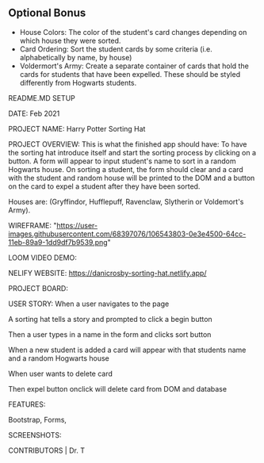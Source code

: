 ## Optional Bonus
- House Colors: The color of the student's card changes depending on which house they were sorted. 
- Card Ordering: Sort the student cards by some criteria (i.e. alphabetically by name, by house)
- Voldermort's Army: Create a separate container of cards that hold the cards for students that have been expelled. These should be styled differently from Hogwarts students.


README.MD SETUP

DATE: Feb 2021


PROJECT NAME: Harry Potter Sorting Hat


PROJECT OVERVIEW: 
This is what the finished app should have:
To have the sorting hat introduce itself and start the sorting process by clicking on a button. A form will appear to input student's name to sort in a random Hogwarts house. On sorting a student, the form should clear and a card with the student and random house will be printed to the DOM and a button on the card to expel a student after they have been sorted.

Houses are: (Gryffindor, Hufflepuff, Ravenclaw, Slytherin or Voldemort's Army). 


WIREFRAME: "https://user-images.githubusercontent.com/68397076/106543803-0e3e4500-64cc-11eb-89a9-1dd9df7b9539.png"


LOOM VIDEO DEMO:


NELIFY WEBSITE: https://danicrosby-sorting-hat.netlify.app/


PROJECT BOARD:


USER STORY: 
When a user navigates to the page

A sorting hat tells a story and prompted to click a begin button

Then a user types in a name in the form and clicks sort button 

When a new student is added a card will appear with that students name and a random Hogwarts house

When user wants to delete card

Then expel button onclick will delete card from DOM and database



FEATURES:

Bootstrap, Forms, 


SCREENSHOTS:


CONTRIBUTORS | 
Dr. T
